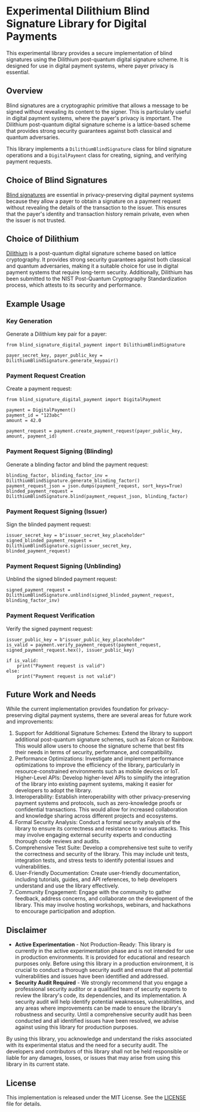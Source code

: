 # Experimental Dilithium Blind Signature Library for Digital Payments

This experimental library provides a secure implementation of blind signatures using the Dilithium post-quantum digital signature scheme. It is designed for use in digital payment systems, where payer privacy is essential.

## Overview

Blind signatures are a cryptographic primitive that allows a message to be signed without revealing its content to the signer. This is particularly useful in digital payment systems, where the payer's privacy is important. The Dilithium post-quantum digital signature scheme is a lattice-based scheme that provides strong security guarantees against both classical and quantum adversaries.

This library implements a `DilithiumBlindSignature` class for blind signature operations and a `DigitalPayment` class for creating, signing, and verifying payment requests.

## Choice of Blind Signatures

[Blind signatures](https://sceweb.sce.uhcl.edu/yang/teaching/csci5234WebSecurityFall2011/Chaum-blind-signatures.PDF) are essential in privacy-preserving digital payment systems because they allow a payer to obtain a signature on a payment request without revealing the details of the transaction to the issuer. This ensures that the payer's identity and transaction history remain private, even when the issuer is not trusted.

## Choice of Dilithium

[Dilithium](https://eprint.iacr.org/2017/633.pdf) is a post-quantum digital signature scheme based on lattice cryptography. It provides strong security guarantees against both classical and quantum adversaries, making it a suitable choice for use in digital payment systems that require long-term security. Additionally, Dilithium has been submitted to the NIST Post-Quantum Cryptography Standardization process, which attests to its security and performance.

## Example Usage

### Key Generation

Generate a Dilithium key pair for a payer:
```
from blind_signature_digital_payment import DilithiumBlindSignature

payer_secret_key, payer_public_key = DilithiumBlindSignature.generate_keypair()
```

### Payment Request Creation

Create a payment request:
```
from blind_signature_digital_payment import DigitalPayment

payment = DigitalPayment()
payment_id = "123abc"
amount = 42.0

payment_request = payment.create_payment_request(payer_public_key, amount, payment_id)
```

### Payment Request Signing (Blinding)

Generate a blinding factor and blind the payment request:
```
blinding_factor, blinding_factor_inv = DilithiumBlindSignature.generate_blinding_factor()
payment_request_json = json.dumps(payment_request, sort_keys=True)
blinded_payment_request = DilithiumBlindSignature.blind(payment_request_json, blinding_factor)
```

### Payment Request Signing (Issuer)

Sign the blinded payment request:
```
issuer_secret_key = b"issuer_secret_key_placeholder"
signed_blinded_payment_request = DilithiumBlindSignature.sign(issuer_secret_key, blinded_payment_request)
```

### Payment Request Signing (Unblinding)

Unblind the signed blinded payment request:
```
signed_payment_request = DilithiumBlindSignature.unblind(signed_blinded_payment_request, blinding_factor_inv)
```

### Payment Request Verification

Verify the signed payment request:
```
issuer_public_key = b"issuer_public_key_placeholder"
is_valid = payment.verify_payment_request(payment_request, signed_payment_request.hex(), issuer_public_key)

if is_valid:
    print("Payment request is valid")
else:
    print("Payment request is not valid")
```

## Future Work and Needs

While the current implementation provides foundation for privacy-preserving digital payment systems, there are several areas for future work and improvements:

1. Support for Additional Signature Schemes: Extend the library to support additional post-quantum signature schemes, such as Falcon or Rainbow. This would allow users to choose the signature scheme that best fits their needs in terms of security, performance, and compatibility.
2. Performance Optimizations: Investigate and implement performance optimizations to improve the efficiency of the library, particularly in resource-constrained environments such as mobile devices or IoT.
Higher-Level APIs: Develop higher-level APIs to simplify the integration of the library into existing payment systems, making it easier for developers to adopt the library.
3. Interoperability: Establish interoperability with other privacy-preserving payment systems and protocols, such as zero-knowledge proofs or confidential transactions. This would allow for increased collaboration and knowledge sharing across different projects and ecosystems.
4. Formal Security Analysis: Conduct a formal security analysis of the library to ensure its correctness and resistance to various attacks. This may involve engaging external security experts and conducting thorough code reviews and audits.
5. Comprehensive Test Suite: Develop a comprehensive test suite to verify the correctness and security of the library. This may include unit tests, integration tests, and stress tests to identify potential issues and vulnerabilities.
6. User-Friendly Documentation: Create user-friendly documentation, including tutorials, guides, and API references, to help developers understand and use the library effectively.
7. Community Engagement: Engage with the community to gather feedback, address concerns, and collaborate on the development of the library. This may involve hosting workshops, webinars, and hackathons to encourage participation and adoption.

## Disclaimer
* **Active Experimentation** - Not Production-Ready: This library is currently in the active experimentation phase and is not intended for use in production environments. It is provided for educational and research purposes only. Before using this library in a production environment, it is crucial to conduct a thorough security audit and ensure that all potential vulnerabilities and issues have been identified and addressed.
* **Security Audit Required** - We strongly recommend that you engage a professional security auditor or a qualified team of security experts to review the library's code, its dependencies, and its implementation. A security audit will help identify potential weaknesses, vulnerabilities, and any areas where improvements can be made to ensure the library's robustness and security. Until a comprehensive security audit has been conducted and all identified issues have been resolved, we advise against using this library for production purposes.

By using this library, you acknowledge and understand the risks associated with its experimental status and the need for a security audit. The developers and contributors of this library shall not be held responsible or liable for any damages, losses, or issues that may arise from using this library in its current state.

## License

This implementation is released under the MIT License. See the [LICENSE](./LICENSE) file for details.